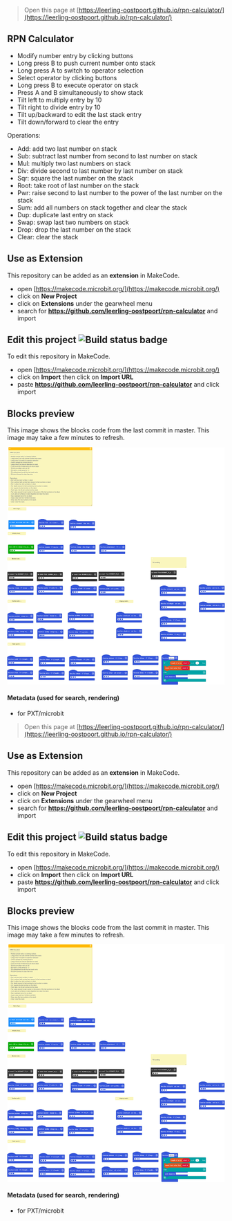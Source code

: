 
> Open this page at [https://leerling-oostpoort.github.io/rpn-calculator/](https://leerling-oostpoort.github.io/rpn-calculator/)

RPN Calculator
---------------------
- Modify number entry by clicking buttons
- Long press B to push current number onto stack
- Long press A to switch to operator selection
- Select operator by clicking buttons
- Long press B to execute operator on stack
- Press A and B simultaneously to show stack
- Tilt left to multiply entry by 10
- Tilt right to divide entry by 10
- Tilt up/backward to edit the last stack entry
- Tilt down/forward to clear the entry

Operations:
- Add: add two last number on stack
- Sub: subtract last number from second to last number on stack
- Mul: multiply two last numbers on stack
- Div: divide second to last number by last number on stack
- Sqr: square the last number on the stack
- Root: take root of last number on the stack
- Pwr: raise second to last number to the power of the last number on the stack
- Sum: add all numbers on stack together and clear the stack
- Dup: duplicate last entry on stack
- Swap: swap last two numbers on stack
- Drop: drop the last number on the stack
- Clear: clear the stack

## Use as Extension

This repository can be added as an **extension** in MakeCode.

* open [https://makecode.microbit.org/](https://makecode.microbit.org/)
* click on **New Project**
* click on **Extensions** under the gearwheel menu
* search for **https://github.com/leerling-oostpoort/rpn-calculator** and import

## Edit this project ![Build status badge](https://github.com/leerling-oostpoort/rpn-calculator/workflows/MakeCode/badge.svg)

To edit this repository in MakeCode.

* open [https://makecode.microbit.org/](https://makecode.microbit.org/)
* click on **Import** then click on **Import URL**
* paste **https://github.com/leerling-oostpoort/rpn-calculator** and click import

## Blocks preview

This image shows the blocks code from the last commit in master.
This image may take a few minutes to refresh.

![A rendered view of the blocks](https://github.com/leerling-oostpoort/rpn-calculator/raw/master/.github/makecode/blocks.png)

#### Metadata (used for search, rendering)

* for PXT/microbit
<script src="https://makecode.com/gh-pages-embed.js"></script><script>makeCodeRender("{{ site.makecode.home_url }}", "{{ site.github.owner_name }}/{{ site.github.repository_name }}");</script>



> Open this page at [https://leerling-oostpoort.github.io/rpn-calculator/](https://leerling-oostpoort.github.io/rpn-calculator/)

## Use as Extension

This repository can be added as an **extension** in MakeCode.

* open [https://makecode.microbit.org/](https://makecode.microbit.org/)
* click on **New Project**
* click on **Extensions** under the gearwheel menu
* search for **https://github.com/leerling-oostpoort/rpn-calculator** and import

## Edit this project ![Build status badge](https://github.com/leerling-oostpoort/rpn-calculator/workflows/MakeCode/badge.svg)

To edit this repository in MakeCode.

* open [https://makecode.microbit.org/](https://makecode.microbit.org/)
* click on **Import** then click on **Import URL**
* paste **https://github.com/leerling-oostpoort/rpn-calculator** and click import

## Blocks preview

This image shows the blocks code from the last commit in master.
This image may take a few minutes to refresh.

![A rendered view of the blocks](https://github.com/leerling-oostpoort/rpn-calculator/raw/master/.github/makecode/blocks.png)

#### Metadata (used for search, rendering)

* for PXT/microbit
<script src="https://makecode.com/gh-pages-embed.js"></script><script>makeCodeRender("{{ site.makecode.home_url }}", "{{ site.github.owner_name }}/{{ site.github.repository_name }}");</script>
